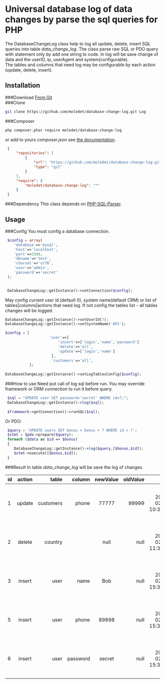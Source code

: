 Universal database log of data changes by parse the sql queries for PHP
========================================
The DatabaseChangeLog class help to log all update, delete, insert SQL queries into table _data_change_log_.
The class parse raw SQL or PDO query with statement only by add one string to code. 
In log will be save change of data and the userID, ip, userAgent and system(configurable).  
The tables and columns that need log may be configurable by each action (update, delete, insert). 

Installation
--------------------
###Download
[From Git](https://github.com/moledet/database-change-log)<br>
###Clone
```bash
git clone https://github.com/moledet/database-change-log.git Log
```

###Composer
```bash
php composer.phar require moledet/database-change-log
```
or add to yours _composer.json_ see [the documentation](https://getcomposer.org/doc/).
```json
 {
     "repositories": [
         {
             "url": "https://github.com/moledet/database-change-log.git",
             "type": "git"
         }
     ],
     "require": {
         "moledet/database-change-log": "*"
     }
 }
```
###Dependency
This class depends on [PHP-SQL-Parser](https://github.com/greenlion/PHP-SQL-Parser).

Usage
--------------------
###Config
You must config a database connection.
```php
 $config = array(
    'database'=>'mysql',
    'host'=>'localhost',
    'port'=>3306,
    'dbname'=>'test',
    'charset'=>'utf8',
    'user'=>'admin',
    'password'=>'secret'
 );

       
 DatabaseChangeLog::getInstance()->setConnection($config);
```

May config current user id (default 0), system name(default CRM) or list of tables|columns|actions that need log.
If not config the tables list - all tables changes will be logged.
```php
DatabaseChangeLog::getInstance()->setUserId(7);
DatabaseChangeLog::getInstance()->setSystemName('API');

$config = [
                    'user'=>[
                        'insert'=>['login','name','password']
                        'delete'=>'all',
                        'update'=>['login','name']
                     ],
                     'customers'=>'all',
           ];
           
DatabaseChangeLog::getInstance()->setLogTablesConfig($config);                 
```
###How to use
Need put call of log sql before run. You may override framework or ORM connection to run it before query.
```php
 $sql = "UPDATE user SET password='secret' WHERE id=7;";
 DatabaseChangeLog::getInstance()->log($sql);
 
 $framework->getConnection()->runSQL($sql);
```
Or PDO:
```php
 $query = 'UPDATE users SET bonus = bonus + ? WHERE id = ?';
 $stmt = $pdo->prepare($query);
 foreach ($data as $id => $bonus)
 {
    DatabaseChangeLog::getInstance()->log($query,[$bonus,$id]);
    $stmt->execute([$bonus,$id]);
 }
``` 


###Result
In table _data_change_log_ will be save the log of changes.

| id | action  | table  | column | newValue | oldValue | date | system | userId | ip | UserAgent | columnReference | operatorReference | valueReference|
| --- |:-------------:| -----:| -----:| :-------------:| ------:| -----:|:-------------:| -----:| -----:|:-------------:| -----:| -----:| -----:|
| 1 | update | customers| phone| 77777| 99999|  2017-02-02 10:33:32| CRM| 5| 127.0.0.1|Mozilla/5.0 (Windows NT 10.0; Win64; x64) AppleWebKit/537.36 (KHTML, like Gecko) Chrome/56.0.2924.76 Safari/537.36|id|=|289460|
| 2 | delete | country| | null|null| 2017-02-03 11:33:22|API|1|127.1.1.7|Mozilla/5.0 (Windows NT 10.0; Win64; x64) AppleWebKit/537.36 (KHTML, like Gecko) Chrome/56.0.2924.76 Safari/537.36|countryId|=|20|
| 3 | insert | user | name | Bob |null| 2017-02-04 15:31:52|API|1|127.1.1.7|Mozilla/5.0 (Windows NT 10.0; Win64; x64) AppleWebKit/537.36 (KHTML, like Gecko) Chrome/56.0.2924.76 Safari/537.36|null|null|null|
| 5 | insert | user | phone | 89898 |null| 2017-02-04 15:31:52|API|1|127.1.1.7|Mozilla/5.0 (Windows NT 10.0; Win64; x64) AppleWebKit/537.36 (KHTML, like Gecko) Chrome/56.0.2924.76 Safari/537.36|null|null|null| 
| 6 | insert | user | password | secret |null| 2017-02-04 15:31:52|API|1|127.1.1.7|Mozilla/5.0 (Windows NT 10.0; Win64; x64) AppleWebKit/537.36 (KHTML, like Gecko) Chrome/56.0.2924.76 Safari/537.36|null|null|null|  
